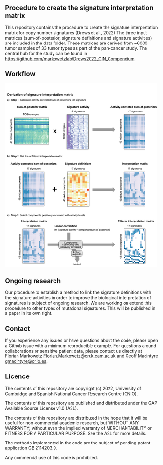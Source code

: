 ## Procedure to create the signature interpretation matrix

This repository contains the procedure to create the signature interpretation matrix for copy number signatures (Drews et al., 2022)
The three input matrices (sum-of-posterior, signature definitions and signature activities) are included in the data folder. These matrices are derived from ~6000 tumor samples of 33 tumor types as part of the pan-cancer study. The central hub for the study can be found in https://github.com/markowetzlab/Drews2022_CIN_Compendium

## Workflow
<img src="SigInterpretation_Cartoon.png" width="500">

## Ongoing research
Our procedure to establish a method to link the signature definitions with the signature activities in order to improve the biological interpretation of signatures is subject of ongoing research. We are working on extend this procedure to other types of mutational signatures. This will be published in a paper in its own right.

## Contact

If you experience any issues or have questions about the code, please open a Github issue with a minimum reproducible example. For questions around collaborations or sensitive patient data, please contact us directly at Florian Markowetz <Florian.Markowetz@cruk.cam.ac.uk> and Geoff Macintyre <gmacintyre@cnio.es>.

## Licence
The contents of this repository are copyright (c) 2022, University of Cambridge and Spanish National Cancer Research Centre (CNIO).

The contents of this repository are published and distributed under the GAP Available Source License v1.0 (ASL). 

The contents of this repository are distributed in the hope that it will be useful for non-commercial academic research, but WITHOUT ANY WARRANTY; without even the implied warranty of MERCHANTABILITY or FITNESS FOR A PARTICULAR PURPOSE.  See the ASL for more details. 

The methods implemented in the code are the subject of pending patent application GB 2114203.9.

Any commercial use of this code is prohibited.
